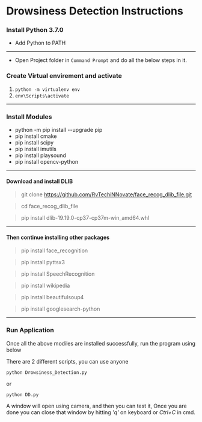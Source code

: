Drowsiness Detection Instructions
===

### Install Python 3.7.0
 * Add Python to PATH
---
- Open Project folder in `Command Prompt` and do all the below steps in it.

### Create Virtual envirement and activate

1. `python -m virtualenv env`
2. `env\Scripts\activate`
---

### Install Modules
- python -m pip install --upgrade pip
- pip install cmake
- pip install scipy
- pip install imutils
- pip install playsound
- pip install opencv-python
---

#### Download and install DLIB
> git clone https://github.com/RvTechiNNovate/face_recog_dlib_file.git

> cd face_recog_dlib_file

> pip install dlib-19.19.0-cp37-cp37m-win_amd64.whl
---
#### Then continue installing other packages
> pip install face_recognition

> pip install pyttsx3

> pip install SpeechRecognition

> pip install wikipedia

> pip install beautifulsoup4

> pip install googlesearch-python
---

### Run Application

Once all the above modiles are installed successfully, run the program using below

There are 2 different scripts, you can use anyone

`python Drowsiness_Detection.py` 

or

`python DD.py` 

A window will open using camera, and then you can test it, 
Once you are done you can close that window by hitting *'q'* on keyboard or *Ctrl+C* in cmd.